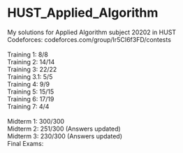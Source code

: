 # HUST_Applied_Algorithm

My solutions for Applied Algorithm subject 20202 in HUST </br>
Codeforces: codeforces.com/group/Ir5CI6f3FD/contests </br></br>
Training 1: 8/8 </br>
Training 2: 14/14 </br>
Training 3: 22/22</br>
Training 3.1: 5/5 </br>
Training 4: 9/9 </br>
Training 5: 15/15 </br>
Training 6: 17/19 </br>
Training 7: 4/4 </br>
</br>
Midterm 1: 300/300 </br>
Midterm 2: 251/300 (Answers updated)</br>
Midterm 3: 230/300 (Answers updated)</br>
Final Exams: </br>
